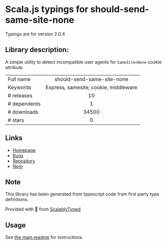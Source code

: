 
# Scala.js typings for should-send-same-site-none

Typings are for version 2.0.4

## Library description:
A simple utility to detect incompatible user agents for `SameSite=None` cookie attribute

|                    |                 |
| ------------------ | :-------------: |
| Full name          | should-send-same-site-none |
| Keywords           | Express, samesite, cookie, middleware |
| # releases         | 10 |
| # dependents       | 1 |
| # downloads        | 34500 |
| # stars            | 0 |

## Links
- [Homepage](https://github.com/linsight/should-send-same-site-none#readme)
- [Bugs](https://github.com/linsight/should-send-same-site-none/issues)
- [Repository](https://github.com/linsight/should-send-same-site-none)
- [Npm](https://www.npmjs.com/package/should-send-same-site-none)
    


## Note
This library has been generated from typescript code from first party type definitions.

Provided with :purple_heart: from [ScalablyTyped](https://github.com/oyvindberg/ScalablyTyped)

## Usage
See [the main readme](../../readme.md) for instructions.



